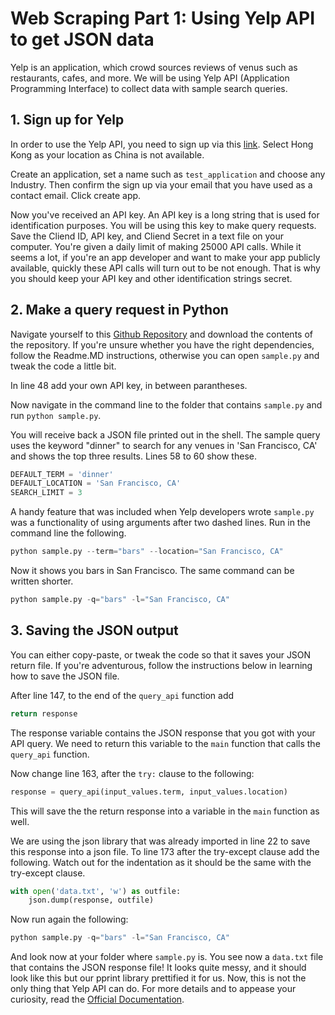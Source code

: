 # Web Scraping Part 1: Using Yelp API to get JSON data

Yelp is an application, which crowd sources reviews of venus such as restaurants, cafes, and more. We will be using Yelp API (Application Programming Interface) to collect data with sample search queries.

## 1. Sign up for Yelp

In order to use the Yelp API, you need to sign up via this [link](https://www.yelp.com/login?return_url=%2Fdevelopers%2Fv3%2Fmanage_app). Select Hong Kong as your location as China is not available.

Create an application, set a name such as ```test_application``` and choose any Industry. Then confirm the sign up via your email that you have used as a contact email. Click create app.

Now you've received an API key. An API key is a long string that is used for identification purposes. You will be using this key to make query requests. Save the Cliend ID, API key, and Cliend Secret in a text file on your computer. You're given a daily limit of making 25000 API calls. While it seems a lot, if you're an app developer and want to make your app publicly available, quickly these API calls will turn out to be not enough. That is why you should keep your API key and other identification strings secret.

## 2. Make a query request in Python

Navigate yourself to this [Github Repository](https://github.com/noelkonagai/yelp-fusion/tree/master/fusion/python) and download the contents of the repository. If you're unsure whether you have the right dependencies, follow the Readme.MD instructions, otherwise you can open ```sample.py``` and tweak the code a little bit.

In line 48 add your own API key, in between parantheses.

Now navigate in the command line to the folder that contains ```sample.py``` and run ```python sample.py```.

You will receive back a JSON file printed out in the shell. The sample query uses the keyword "dinner" to search for any venues in 'San Francisco, CA' and shows the top three results. Lines 58 to 60 show these.

```python
DEFAULT_TERM = 'dinner'
DEFAULT_LOCATION = 'San Francisco, CA'
SEARCH_LIMIT = 3
```

A handy feature that was included when Yelp developers wrote ```sample.py``` was a functionality of using arguments after two dashed lines. Run in the command line the following.

```python
python sample.py --term="bars" --location="San Francisco, CA"
```

Now it shows you bars in San Francisco. The same command can be written shorter.

```python
python sample.py -q="bars" -l="San Francisco, CA"
```

## 3. Saving the JSON output

You can either copy-paste, or tweak the code so that it saves your JSON return file. If you're adventurous, follow the instructions below in learning how to save the JSON file.

After line 147, to the end of the ```query_api``` function add

```python
return response
```

The response variable contains the JSON response that you got with your API query. We need to return this variable to the ```main``` function that calls the ```query_api``` function.

Now change line 163, after the ```try:``` clause to the following:

```python
response = query_api(input_values.term, input_values.location)
```

This will save the the return response into a variable in the ```main``` function as well.

We are using the json library that was already imported in line 22 to save this response into a json file. To line 173 after the try-except clause add the following. Watch out for the indentation as it should be the same with the try-except clause.

```python
with open('data.txt', 'w') as outfile:
    json.dump(response, outfile)
```

Now run again the following:

```python
python sample.py -q="bars" -l="San Francisco, CA"
```

And look now at your folder where ```sample.py``` is. You see now a ```data.txt``` file that contains the JSON response file! It looks quite messy, and it should look like this but our pprint library prettified it for us. Now, this is not the only thing that Yelp API can do. For more details and to appease your curiosity, read the [ Official Documentation](https://www.yelp.com/developers/documentation/v3/get_started).
